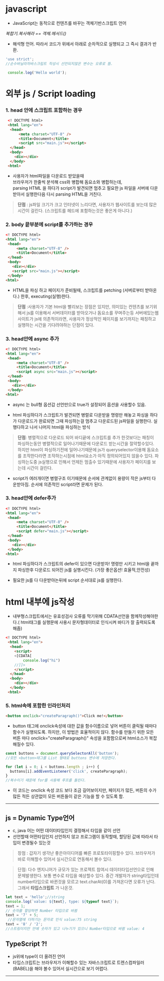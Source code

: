 # javascript
* JavaScript는 동적으로 컨텐츠를 바꾸는 객체기반스크립트 언어

*복합기.복사해라 == 객체.메서드()*

* 해석형 언어. 따라서 코드가 위에서 아래로 순차적으로 실행되고 그 즉시 결과가 반환.
```js
'use strict';  
//순수바닐라자바스크립트 작성시 선언되지않은 변수는 오류로 뜸.

 console.log('Hello world');
```
#  외부 js /  Script loading

### 1. head 안에 스크립트 포함하는 경우

```html
 <! DOCTYPE html>
 <html lang="en">
  <head>
      <meta charset="UTF-8" />
      <title>Document</title>
      <script src="main.js"></script>
  </head>
  <body>
    <div></div>
  </body>
 <html>

```

* 사용자가 html파일을 다운로드 받았을때  
브라우저가 한줄씩 분석해 css와 병합해 돔요소와 병합하는데,  
parsing HTML 을 하다가 script가 발견되면 멈추고 필요한 js 파일을 서버에 다운받아서 실행한다음 다시 parsing HTML을 거친다.

>**단점** :  js파일 크기가 크고 인터넷이 느리다면, 사용자가 웹사이트를 보는데 많은 시간이 걸린다. (스크립트를 헤드에 포함하는것은 좋은게 아니다.)

 ### 2. body 끝부분에 script를 추가하는 경우

 ```html
 <! DOCTYPE html>
 <html lang="en">
  <head>
      <meta charset="UTF-8" />
      <title>Document</title>
  </head>
  <body>
    <div></div>
    <script src="main.js"></script>
  </body>
 <html>
```
* HTML을 파싱 하고 페이지가 준비될때, 스크립트를 petching (서버로부터 받아온다.) 한후, executing(실행)한다.

>**단점** :사용자가 기본 html을 빨리보는 장점은 있지만, 의미있는 컨텐츠를 보기위해서 js를 이용해서 서버데이터를 받아오거나 돔요소를 꾸며주는등 서버에있는웹사이트가 js에 의존적이라면, 사용자가 정상적인 페이지를 보기까지는 패칭하고 실행하는 시간을 기다려야하는 단점이 있다.

### 3. head안에 async 추가
 ```html
 <! DOCTYPE html>
 <html lang="en">
  <head>
      <meta charset="UTF-8" />
      <title>Document</title>
      <script async src="main.js"></script>
  </head>
  <body>
    <div></div>
  </body>
 <html>
```
* async 는 bull형 옵션갑 선언만으로 true가 설정되어 옵션을 사용할수 있음. 

* html 파싱하다가 스크립트가 발견되면 병렬로 다운받을 명령만 해놓고 파싱을 하다가 다운로드가 완료되면 그때 파싱하는걸 멈추고 다운로드된 js파일을 실행한다. 실행다하고 나서 나머지 html을 파싱하는 방식

>**단점**: 병렬적으로 다운로드 되어 바디끝에 스크립트를 추가 한것보다는 패칭이 파싱하는동안 병렬적으로 일어나기때문에 다운로드 받는시간을 절약할수있다. 하지만 html이 파싱하기전에 일어나기때문에 js가 queryselector이용해 돔요소를 조작한다라면 조작하는시점에 html요소가 아직 정의되어있지 않을수 있다.
파싱하는도중 js실행으로 인해서 언제든 멈출수 있기때문에 사용자가 페이지를 보는데 시간이 걸린다.

 * script가 여러개이면 병렬구조 이기때문에 순서에 관계없이 용량이 작은 js부터 다운받아짐. 순서에 의존적인 script라면 문제가 된다.

### 3. head안에 defer추가
 ```html
 <! DOCTYPE html>
 <html lang="en">
  <head>
      <meta charset="UTF-8" />
      <title>Document</title>
      <script defer="main.js"></script>
  </head>
  <body>
    <div></div>
  </body>
 <html>
```
* html 파싱하다가 스크립트의 defer이 있으면 다운받자! 명령만 시키고 html을 끝까지 파싱한후 다운로드 되어진 js를 실행시킨다. (가장 좋은옵션! 효율적,안전성)

* 필요한 js를 다 다운받아논뒤에 script 순서대로 js를 실행한다.

# html 내부에 js작성

* 내부형스크립트에서는 유효성검사 오류를 막기위해 CDATA선언을 함께작성해야한다.( html태그를 실행문에 사용시 문자형데이터로 인식시켜 바디가 잘 출력되도록 해줌)
```html
<! DOCTYPE html>
 <html lang="en">
  <head>
    <script>
    <[CDATA[
        console.log("hi")
    //]]>
    </script>
  </head>
  <body>
    <div></div>
  </body>
 <html>
```

### 5. html속에 포함한 인라인처리
```html
<button onclick="createParagraph()">Click me!</button>
```
*  button 태그에 onclick속성에 대한 값을 함수이름으로 넣어 버튼이 클릭될 때마다 함수가 실행되도록. 하지만, 이 방법은 효율적이지 않다. 함수를 만들기 위한 모든 버튼 마다 onclick="createParagraph()" 속성을 포함함으로써 html소스가 복잡해질수 있다.
```js
const buttons = document.querySelectorAll('button');
//모든 <button>태그를 List 형태로 buttons 변수에 저장한다.

for (let i = 0; i < buttons.length ; i++) {
  buttons[i].addEventListener('click', createParagraph);
}
//복수이기 때문에 for를 사용해 루프를 돌린다.
```
* 이 코드는 onclick 속성 코드 보다 조금 길어보이지만, 페이지가 많든, 버튼의 수가 많든 적든 상관없이 모든 버튼들이 같은 기능을 할 수 있도록 함.

___
## js = Dynamic Type언어
* c, java 어는 어떤 데이터타입인지 결정해서 타입을 같이 선언
* 선언할때 어떤타입인지 선언하지 않고 프로그램이 동작할때, 할당된 값에 따라서 타입이 변경될수 있는것
>장점 : 갑자기 생각난 좋은아이디어를 빠른 프로토타이핑할수 있다. 브라우저가 바로 이해할수 있어서 실시간으로 연동해서 볼수 있다.

>단점: 다수 엔지니어가 규모가 있는 프로젝트 참여시 데이터타입선언으로 인해 문제발생한다. 보통 변수로 타입을 예상할수 있다. 중간 개발자가 string타입인데 number타입으로 바뀐것을 모르고 text.charAt(0)를 가져온다면 오류가 난다. 그래서 **타입스크립트** 가 나온것.
```js
let text = 'hello';//string
console.log(`value: ${text}, type: ${typeof text}`);
text = 1;  
// 숫자를 할당하면 Number 타입으로 바뀜  
text = '7' + 5;  
 //문자열에 더하기는 문자로 인식 value:75 string
text = '8' / '2';  
//스트링이지만 안에 숫자가 있고 나누기가 있으니 Number타입으로 바뀜 value: 4
```
## TypeScript ?!
* js위에 type이 더 올려진 언어
* 타입스크립트는 브라우저가 이해할수 있는 자바스크립트로 트렌스컴파일러(BABEL)을 해야 볼수 있어서 실시간으로 보기 어렵다.

___


